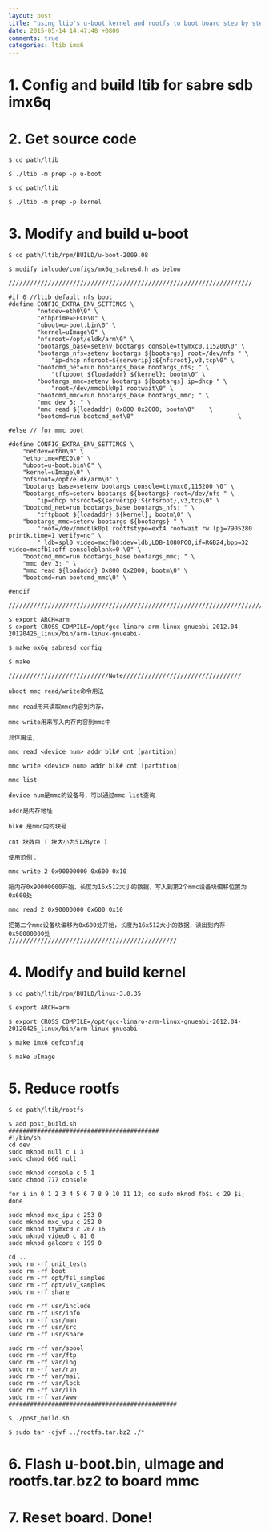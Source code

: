 ```yaml
---
layout: post
title: "using ltib's u-boot kernel and rootfs to boot board step by step"
date: 2015-05-14 14:47:48 +0800
comments: true
categories: ltib imx6
---
```


# 1. Config and build ltib for sabre sdb imx6q #

# 2. Get source code #
    $ cd path/ltib

    $ ./ltib -m prep -p u-boot
    
    $ cd path/ltib

    $ ./ltib -m prep -p kernel
    
    
# 3. Modify and build u-boot #

    $ cd path/ltib/rpm/BUILD/u-boot-2009.08
    
    $ modify inlcude/configs/mx6q_sabresd.h as below
    
    ////////////////////////////////////////////////////////////////////
    
    #if 0 //ltib default nfs boot
    #define	CONFIG_EXTRA_ENV_SETTINGS \
    		"netdev=eth0\0" \
    		"ethprime=FEC0\0" \
    		"uboot=u-boot.bin\0" \
    		"kernel=uImage\0" \
    		"nfsroot=/opt/eldk/arm\0" \
    		"bootargs_base=setenv bootargs console=ttymxc0,115200\0" \
    		"bootargs_nfs=setenv bootargs ${bootargs} root=/dev/nfs " \
    			"ip=dhcp nfsroot=${serverip}:${nfsroot},v3,tcp\0" \
    		"bootcmd_net=run bootargs_base bootargs_nfs; " \
    			"tftpboot ${loadaddr} ${kernel}; bootm\0" \
    		"bootargs_mmc=setenv bootargs ${bootargs} ip=dhcp " \
    			"root=/dev/mmcblk0p1 rootwait\0" \
    		"bootcmd_mmc=run bootargs_base bootargs_mmc; " \
    		"mmc dev 3; " \
    		"mmc read ${loadaddr} 0x800 0x2000; bootm\0"	\
    		"bootcmd=run bootcmd_net\0"                             \
    
    #else // for mmc boot

	#define	CONFIG_EXTRA_ENV_SETTINGS \
		"netdev=eth0\0" \
		"ethprime=FEC0\0" \
		"uboot=u-boot.bin\0" \
		"kernel=uImage\0" \
		"nfsroot=/opt/eldk/arm\0" \
		"bootargs_base=setenv bootargs console=ttymxc0,115200 \0" \
		"bootargs_nfs=setenv bootargs ${bootargs} root=/dev/nfs " \
			"ip=dhcp nfsroot=${serverip}:${nfsroot},v3,tcp\0" \
		"bootcmd_net=run bootargs_base bootargs_nfs; " \
			"tftpboot ${loadaddr} ${kernel}; bootm\0" \
		"bootargs_mmc=setenv bootargs ${bootargs} " \
			"root=/dev/mmcblk0p1 rootfstype=ext4 rootwait rw lpj=7905280 printk.time=1 verify=no" \
			" ldb=spl0 video=mxcfb0:dev=ldb,LDB-1080P60,if=RGB24,bpp=32 video=mxcfb1:off consoleblank=0 \0" \
		"bootcmd_mmc=run bootargs_base bootargs_mmc; " \
		"mmc dev 3; " \
		"mmc read ${loadaddr} 0x800 0x2000; bootm\0" \
		"bootcmd=run bootcmd_mmc\0" \
    
    #endif

    /////////////////////////////////////////////////////////////////////////
    
    $ export ARCH=arm
    $ export CROSS_COMPILE=/opt/gcc-linaro-arm-linux-gnueabi-2012.04-20120426_linux/bin/arm-linux-gnueabi-
    
    $ make mx6q_sabresd_config
    
    $ make
    
	////////////////////////////Note/////////////////////////////////
	
	uboot mmc read/write命令用法

	mmc read用来读取mmc内容到内存，
	
	mmc write用来写入内存内容到mmc中
	
	具体用法,
	
	mmc read <device num> addr blk# cnt [partition]
	
	mmc write <device num> addr blk# cnt [partition]
	
	mmc list
	
	device num是mmc的设备号，可以通过mmc list查询
	
	addr是内存地址
	
	blk# 是mmc内的块号
	
	cnt 块数目 ( 块大小为512Byte )
	
	使用范例：
	
	mmc write 2 0x90000000 0x600 0x10
	
	把内存0x90000000开始，长度为16x512大小的数据，写入到第2个mmc设备块偏移位置为0x600处
	
	mmc read 2 0x90000000 0x600 0x10

	把第二个mmc设备块偏移为0x600处开始，长度为16x512大小的数据，读出到内存0x90000000处
	///////////////////////////////////////////////
    
# 4. Modify and build kernel #
    
    $ cd path/ltib/rpm/BUILD/linux-3.0.35
    
    $ export ARCH=arm
    
    $ export CROSS_COMPILE=/opt/gcc-linaro-arm-linux-gnueabi-2012.04-20120426_linux/bin/arm-linux-gnueabi-
    
    $ make imx6_defconfig
    
    $ make uImage
    
# 5. Reduce rootfs #
    
    $ cd path/ltib/rootfs
    
    $ add post_build.sh
    ##########################################
    #!/bin/sh
    cd dev
    sudo mknod null c 1 3
    sudo chmod 666 null
    
    sudo mknod console c 5 1
    sudo chmod 777 console
    
    for i in 0 1 2 3 4 5 6 7 8 9 10 11 12; do sudo mknod fb$i c 29 $i; done
    
    sudo mknod mxc_ipu c 253 0
    sudo mknod mxc_vpu c 252 0
    sudo mknod ttymxc0 c 207 16
    sudo mknod video0 c 81 0
    sudo mknod galcore c 199 0
    
    cd ..
    sudo rm -rf unit_tests
    sudo rm -rf boot
    sudo rm -rf opt/fsl_samples
    sudo rm -rf opt/viv_samples
    sudo rm -rf share
    
    sudo rm -rf usr/include
    sudo rm -rf usr/info
    sudo rm -rf usr/man
    sudo rm -rf usr/src
    sudo rm -rf usr/share
    
    sudo rm -rf var/spool
    sudo rm -rf var/ftp
    sudo rm -rf var/log
    sudo rm -rf var/run
    sudo rm -rf var/mail
    sudo rm -rf var/lock
    sudo rm -rf var/lib
    sudo rm -rf var/www
    ###############################################
    
    $ ./post_build.sh
    
    $ sudo tar -cjvf ../rootfs.tar.bz2 ./*
    
# 6. Flash u-boot.bin, uImage and rootfs.tar.bz2 to board mmc #

# 7. Reset board. Done! #
